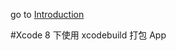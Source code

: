 go to [Introduction](https://github.intra.douban.com/huangduyu/Hblog/blob/master/Introduction.md)

#Xcode 8 下使用 xcodebuild 打包 App 


	

